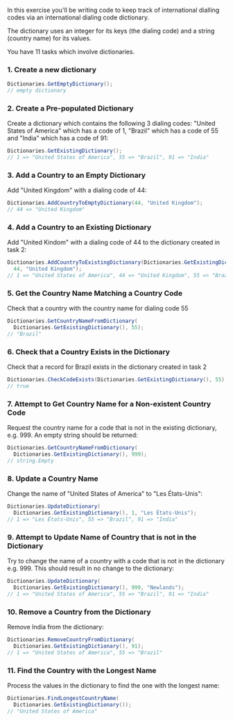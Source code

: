 In this exercise you'll be writing code to keep track of international dialling codes via an international dialing code dictionary.

The dictionary uses an integer for its keys (the dialing code) and a string (country name) for its values.

You have 11 tasks which involve dictionaries.

### 1. Create a new dictionary

```csharp
Dictionaries.GetEmptyDictionary();
// empty dictionary
```

### 2. Create a Pre-populated Dictionary

Create a dictionary which contains the following 3 dialing codes: "United States of America" which has a code of 1, "Brazil" which has a code of 55 and "India" which has a code of 91:

```csharp
Dictionaries.GetExistingDictionary();
// 1 => "United States of America", 55 => "Brazil", 91 => "India"
```

### 3. Add a Country to an Empty Dictionary

Add "United Kingdom" with a dialing code of 44:

```csharp
Dictionaries.AddCountryToEmptyDictionary(44, "United Kingdom");
// 44 => "United Kingdom"
```

### 4. Add a Country to an Existing Dictionary

Add "United Kindom" with a dialing code of 44 to the dictionary created in task 2:

```csharp
Dictionaries.AddCountryToExistingDictionary(Dictionaries.GetExistingDictionary(),
  44, "United Kingdom");
// 1 => "United States of America", 44 => "United Kingdom", 55 => "Brazil", 91 => "India"
```

### 5. Get the Country Name Matching a Country Code

Check that a country with the country name for dialing code 55

```csharp
Dictionaries.GetCountryNameFromDictionary(
  Dictionaries.GetExistingDictionary(), 55);
// "Brazil"
```

### 6. Check that a Country Exists in the Dictionary

Check that a record for Brazil exists in the dictionary created in task 2

```csharp
Dictionaries.CheckCodeExists(Dictionaries.GetExistingDictionary(), 55);
// true
```

### 7. Attempt to Get Country Name for a Non-existent Country Code

Request the country name for a code that is not in the existing dictionary, e.g. 999. An empty string should be returned:

```csharp
Dictionaries.GetCountryNameFromDictionary(
  Dictionaries.GetExistingDictionary(), 999);
// string.Empty
```

### 8. Update a Country Name

Change the name of "United States of America" to "Les États-Unis":

```csharp
Dictionaries.UpdateDictionary(
  Dictionaries.GetExistingDictionary(), 1, "Les États-Unis");
// 1 => "Les États-Unis", 55 => "Brazil", 91 => "India"
```

### 9. Attempt to Update Name of Country that is not in the Dictionary

Try to change the name of a country with a code that is not in the dictionary e.g. 999. This should result in no change to the dictionary:

```csharp
Dictionaries.UpdateDictionary(
  Dictionaries.GetExistingDictionary(), 999, "Newlands");
// 1 => "United States of America", 55 => "Brazil", 91 => "India"
```

### 10. Remove a Country from the Dictionary

Remove India from the dictionary:

```csharp
Dictionaries.RemoveCountryFromDictionary(
  Dictionaries.GetExistingDictionary(), 91);
// 1 => "United States of America", 55 => "Brazil"
```

### 11. Find the Country with the Longest Name

Process the values in the dictionary to find the one with the longest name:

```csharp
Dictionaries.FindLongestCountryName(
  Dictionaries.GetExistingDictionary());
// "United States of America"
```
